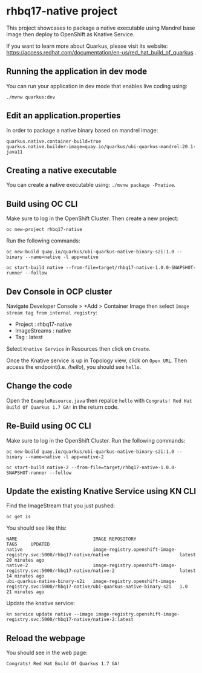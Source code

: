 # rhbq17-native project

This project showcases to package a native executable using Mandrel base image then deploy to OpenShift as Knative Service.

If you want to learn more about Quarkus, please visit its website: https://access.redhat.com/documentation/en-us/red_hat_build_of_quarkus .

## Running the application in dev mode

You can run your application in dev mode that enables live coding using:
```
./mvnw quarkus:dev
```

## Edit an application.properties

In order to package a native binary based on mandrel image:
```
quarkus.native.container-build=true
quarkus.native.builder-image=quay.io/quarkus/ubi-quarkus-mandrel:20.1-java11
```

## Creating a native executable

You can create a native executable using: `./mvnw package -Pnative`.

## Build using OC CLI

Make sure to log in the OpenShift Cluster. Then create a new project:

```
oc new-project rhbq17-native
```

Run the following commands:

```
oc new-build quay.io/quarkus/ubi-quarkus-native-binary-s2i:1.0 --binary --name=native -l app=native

oc start-build native --from-file=target/rhbq17-native-1.0.0-SNAPSHOT-runner --follow
```

## Dev Console in OCP cluster

Navigate Developer Console > +Add > Container Image then select `Image stream tag from internal registry`:

 * Project : rhbq17-native
 * ImageStreams : native
 * Tag : latest

Select `Knative Service` in Resources then click on `Create`.

Once the Knative service is up in Topology view, click on `Open URL`. Then access the endpoint(i.e. _/hello_), you should see `hello`.

## Change the code

Open the `ExampleResource.java` then repalce `hello` with `Congrats! Red Hat Build Of Quarkus 1.7 GA!` in the return code.

## Re-Build using OC CLI

Make sure to log in the OpenShift Cluster. Run the following commands:
```
oc new-build quay.io/quarkus/ubi-quarkus-native-binary-s2i:1.0 --binary --name=native -l app=native-2

oc start-build native-2 --from-file=target/rhbq17-native-1.0.0-SNAPSHOT-runner --follow
```

## Update the existing Knative Service using KN CLI

Find the ImageStream that you just pushed:

```
oc get is
```

You should see like this:

```
NAME                            IMAGE REPOSITORY                                                                               TAGS     UPDATED
native                          image-registry.openshift-image-registry.svc:5000/rhbq17-native/native                          latest   20 minutes ago
native-2                        image-registry.openshift-image-registry.svc:5000/rhbq17-native/native-2                        latest   14 minutes ago
ubi-quarkus-native-binary-s2i   image-registry.openshift-image-registry.svc:5000/rhbq17-native/ubi-quarkus-native-binary-s2i   1.0      21 minutes ago
```

Update the knative service:

```
kn service update native --image image-registry.openshift-image-registry.svc:5000/rhbq17-native/native-2:latest
```

## Reload the webpage

You should see in the web page:

```
Congrats! Red Hat Build Of Quarkus 1.7 GA!
```
